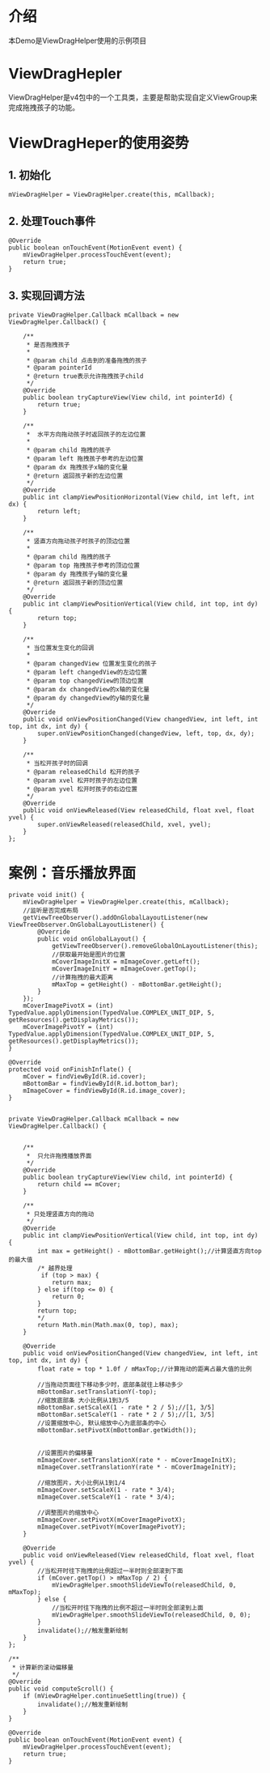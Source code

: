 # 介绍 #
本Demo是ViewDragHelper使用的示例项目

# ViewDragHepler #
ViewDragHelper是v4包中的一个工具类，主要是帮助实现自定义ViewGroup来完成拖拽孩子的功能。

# ViewDragHeper的使用姿势 #

## 1. 初始化 ##
	mViewDragHelper = ViewDragHelper.create(this, mCallback);

## 2. 处理Touch事件 ##

    @Override
    public boolean onTouchEvent(MotionEvent event) {
        mViewDragHelper.processTouchEvent(event);
        return true;
    }

## 3. 实现回调方法 ##
	private ViewDragHelper.Callback mCallback = new ViewDragHelper.Callback() {

        /**
         * 是否拖拽孩子
         * 
         * @param child 点击到的准备拖拽的孩子
         * @param pointerId
         * @return true表示允许拖拽孩子child
         */
        @Override
        public boolean tryCaptureView(View child, int pointerId) {
            return true;
        }

        /**
         *  水平方向拖动孩子时返回孩子的左边位置
         *
         * @param child 拖拽的孩子
         * @param left 拖拽孩子参考的左边位置
         * @param dx 拖拽孩子x轴的变化量
         * @return 返回孩子新的左边位置
         */
        @Override
        public int clampViewPositionHorizontal(View child, int left, int dx) {
            return left;
        }

        /**
         * 竖直方向拖动孩子时孩子的顶边位置
         *
         * @param child 拖拽的孩子
         * @param top 拖拽孩子参考的顶边位置
         * @param dy 拖拽孩子y轴的变化量
         * @return 返回孩子新的顶边位置
         */
        @Override
        public int clampViewPositionVertical(View child, int top, int dy) {
            return top;
        }

        /**
         * 当位置发生变化的回调
         *
         * @param changedView 位置发生变化的孩子
         * @param left changedView的左边位置
         * @param top changedView的顶边位置
         * @param dx changedView的x轴的变化量
         * @param dy changedView的y轴的变化量
         */
        @Override
        public void onViewPositionChanged(View changedView, int left, int top, int dx, int dy) {
            super.onViewPositionChanged(changedView, left, top, dx, dy);
        }

        /**
         * 当松开孩子时的回调
         * @param releasedChild 松开的孩子
         * @param xvel 松开时孩子的左边位置
         * @param yvel 松开时孩子的右边位置
         */
        @Override
        public void onViewReleased(View releasedChild, float xvel, float yvel) {
            super.onViewReleased(releasedChild, xvel, yvel);
        }
    };


# 案例：音乐播放界面 #

    private void init() {
        mViewDragHelper = ViewDragHelper.create(this, mCallback);
        //监听是否完成布局
        getViewTreeObserver().addOnGlobalLayoutListener(new ViewTreeObserver.OnGlobalLayoutListener() {
            @Override
            public void onGlobalLayout() {
                getViewTreeObserver().removeGlobalOnLayoutListener(this);
                //获取最开始是图片的位置
                mCoverImageInitX = mImageCover.getLeft();
                mCoverImageInitY = mImageCover.getTop();
                //计算拖拽的最大距离
                mMaxTop = getHeight() - mBottomBar.getHeight();
            }
        });
        mCoverImagePivotX = (int) TypedValue.applyDimension(TypedValue.COMPLEX_UNIT_DIP, 5, getResources().getDisplayMetrics());
        mCoverImagePivotY = (int) TypedValue.applyDimension(TypedValue.COMPLEX_UNIT_DIP, 5, getResources().getDisplayMetrics());
    }

    @Override
    protected void onFinishInflate() {
        mCover = findViewById(R.id.cover);
        mBottomBar = findViewById(R.id.bottom_bar);
        mImageCover = findViewById(R.id.image_cover);
    }


    private ViewDragHelper.Callback mCallback = new ViewDragHelper.Callback() {


        /**
         *  只允许拖拽播放界面
         */
        @Override
        public boolean tryCaptureView(View child, int pointerId) {
            return child == mCover;
        }

        /**
         * 只处理竖直方向的拖动
         */
        @Override
        public int clampViewPositionVertical(View child, int top, int dy) {
            int max = getHeight() - mBottomBar.getHeight();//计算竖直方向top的最大值
            /* 越界处理
             if (top > max) {
                return max;
            } else if(top <= 0) {
                return 0;
            }
            return top;
            */
            return Math.min(Math.max(0, top), max);
        }

        @Override
        public void onViewPositionChanged(View changedView, int left, int top, int dx, int dy) {
            float rate = top * 1.0f / mMaxTop;//计算拖动的距离占最大值的比例

            //当拖动页面往下移动多少时，底部条就往上移动多少
            mBottomBar.setTranslationY(-top);
            //缩放底部条 大小比例从1到3/5
            mBottomBar.setScaleX(1 - rate * 2 / 5);//[1, 3/5]
            mBottomBar.setScaleY(1 - rate * 2 / 5);//[1, 3/5]
            //设置缩放中心, 默认缩放中心为底部条的中心
            mBottomBar.setPivotX(mBottomBar.getWidth());


            //设置图片的偏移量
            mImageCover.setTranslationX(rate * - mCoverImageInitX);
            mImageCover.setTranslationY(rate * - mCoverImageInitY);

            //缩放图片，大小比例从1到1/4
            mImageCover.setScaleX(1 - rate * 3/4);
            mImageCover.setScaleY(1 - rate * 3/4);

            //调整图片的缩放中心
            mImageCover.setPivotX(mCoverImagePivotX);
            mImageCover.setPivotY(mCoverImagePivotY);
        }

        @Override
        public void onViewReleased(View releasedChild, float xvel, float yvel) {
            //当松开时往下拖拽的比例超过一半时则全部滚到下面
            if (mCover.getTop() > mMaxTop / 2) {
                mViewDragHelper.smoothSlideViewTo(releasedChild, 0, mMaxTop);
            } else {
                //当松开时往下拖拽的比例不超过一半时则全部滚到上面
                mViewDragHelper.smoothSlideViewTo(releasedChild, 0, 0);
            }
            invalidate();//触发重新绘制
        }
    };

    /**
     * 计算新的滚动偏移量
     */
    @Override
    public void computeScroll() {
        if (mViewDragHelper.continueSettling(true)) {
            invalidate();//触发重新绘制
        }
    }

    @Override
    public boolean onTouchEvent(MotionEvent event) {
        mViewDragHelper.processTouchEvent(event);
        return true;
    }
